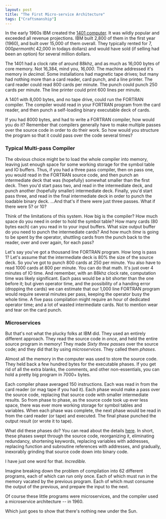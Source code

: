 ```yaml
---
layout: post
title: "The First Micro-service Architecture"
tags: ["Craftsmanship"]
---
```

In the early 1960s IBM created the [1401 computer](http://ibm-1401.info/1401GuidePosterV9.html).  It was wildly popular and exceeded all revenue projections.  IBM built 2,800 of them in the first year (1960), and built over 15,000 of them overall.  They typically rented for $7,000 per month (~$42,000 in todays dollars) and would have sold (if selling had been an option) for several million dollars.  

The 1401 had a clock rate of around 88khz, and as much as 16,000 bytes of core memory.  Not 16,384, mind you, _16,000_.  The machine addressed it's memory in _decimal_.  Some installations had magnetic tape drives; but many had nothing more than a card reader, card punch, and a line printer.   The card reader could read 800 cards per minute.  The punch could punch 250 cards per minute.  The line printer could print 600 lines per minute.

A 1401 with 8,000 bytes, and no tape drive, could run the FORTRAN compiler.  The compiler would read in your FORTRAN program from the card reader, and then punch a self-loading binary executable deck of cards.   

If you had 8000 bytes, and had to write a FORTRAN compiler, how would you do it?  Remember that compilers generally have to make multiple passes over the source code in order to do their work.  So how would you structure the program so that it could pass over the code several times?

### Typical Multi-pass Compiler

The obvious choice might be to load the whole compiler into memory, leaving just enough space for some working storage for the symbol table and IO buffers.  Thus, if you had a three pass compiler, then on pass one, you would read in the FORTRAN source code, and then punch an intermediate deck that was (hopefully) somewhat smaller than the first deck.  Then you'd start pass two, and read in the intermediate deck, and punch another (hopefully smaller) intermediate deck.  Finally, you'd start pass three, and read in the final intermediate deck in order to punch the loadable binary deck.  ...And that's if there were just three passes.  What if there were 5? or 10?

Think of the limitations of this system.  How big is the compiler?  How much space do you need in order to hold the symbol table?  How many cards (80 bytes each) can you read in to your input buffers.  What size output buffer do you need to punch the intermediate cards?  And how much _time_ is going to be spent by the operator, shuttling cards from the punch back to the reader, over and over again, for each pass?  

Let's say you've got a thousand line FORTRAN program.  How long is pass 1?  Let's assume that the intermediate deck is 80% the size of the source deck.  So you've got to punch 800 cards at 250 per minute.  You also have to read 1000 cards at 800 per minute.  You can do that math.  It's just over 4 minutes of IO time.  And remember, with an 88khz clock rate, computation time was likely significant.  Each pass would be a bit shorter than the one before it; but given operator time, and the possibility of a handing error (dropping the cards) we can estimate that our 1,000 line FORTRAN program would require several minutes per pass, keeping the operator busy the whole time.  A five pass compilation might require an hour of dedicated operator time; and a lot of wasted intermediate cards.  Not to mention wear and tear on the card punch.

### Microservices

But that's not what the plucky folks at IBM did.  They used an entirely different approach.  They read the source code in _once_, and held the entire source program in memory!  They made _Sixty three passes_ over the source code; and they did that by using _microservices_.  They called them _phases_. 

Almost all the memory in the computer was used to store the source code.  They held back a few hundred bytes for the executable phases. If you get rid of all the extra blanks, the comments, and other non-essentials, you can hold a pretty big program in 7000+ bytes.  

Each compiler phase averaged 150 instructions.  Each was read in from the card reader (or mag tape if you had it).  Each phase would make a pass over the source code, replacing that source code with smaller intermediate results.  So from phase to phase, as the source code took up ever less space, there was ever more working storage for symbol tables and variables.  When each phase was complete, the next phase would be read in from the card reader (or tape) and executed.  The final phase punched the output result (or wrote it to tape).  

What did these phases do?  You can read about the details [here](http://ibm-1401.info/1401-IBM-Systems-Journal-FORTRAN.html).  In short, these phases swept through the source code, reorganizing it, eliminating redundancy, shortening keywords, replacing variables with addresses, replacing function and subroutine references with addresses, and gradually, inexorably grinding that source code down into binary code.  

I have just one word for that.  _Incredible._  

Imagine breaking down the problem of compilation into 62 different programs, each of which can run only once.  Each of which must run in the memory vacated by the previous program.  Each of which must consume the output of the previous, and prepare the input to the next.

Of course these little programs were microservices, and the compiler used a microservice architecture -- in 1960.  

Which just goes to show that there's nothing new under the Sun.  


